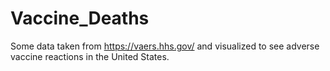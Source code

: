 # Vaccine_Deaths
Some data taken from https://vaers.hhs.gov/ and visualized to see adverse vaccine reactions in the United States.
